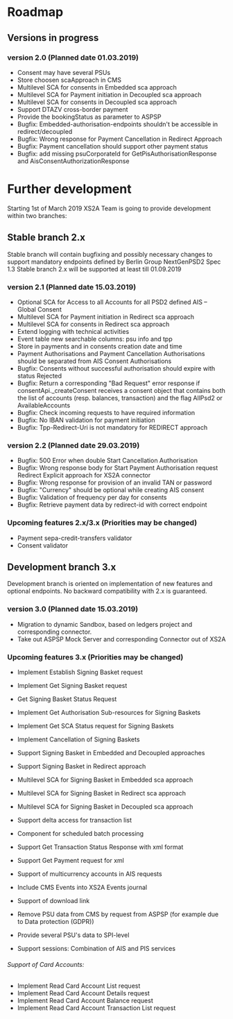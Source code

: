 # Roadmap

## Versions in progress

### version 2.0 (Planned date 01.03.2019)
- Consent may have several PSUs
- Store choosen scaApproach in CMS 
- Multilevel SCA for consents in Embedded sca approach
- Multilevel SCA for Payment initiation in Decoupled sca approach
- Multilevel SCA for consents in Decoupled sca approach
- Support DTAZV cross-border payment
- Provide the bookingStatus as parameter to ASPSP
- Bugfix: Embedded-authorisation-endpoints shouldn't be accessible in redirect/decoupled
- Bugfix: Wrong response for Payment Cancellation in Redirect Approach
- Bugfix: Payment cancellation should support other payment status
- Bugfix: add missing psuCorporateId for GetPisAuthorisationResponse and AisConsentAuthorizationResponse

# Further development
Starting 1st of March 2019 XS2A Team is going to provide development within two branches:

## Stable branch 2.x
Stable branch will contain bugfixing and possibly necessary changes to support mandatory endpoints defined by Berlin Group NextGenPSD2 Spec 1.3
Stable branch 2.x will be supported at least till 01.09.2019

### version 2.1 (Planned date 15.03.2019)
- Optional SCA for Access to all Accounts for all PSD2 defined AIS – Global Consent
- Multilevel SCA for Payment initiation in Redirect sca approach
- Multilevel SCA for consents in Redirect sca approach
- Extend logging with technical activities 
- Event table new searchable columns: psu info and tpp
- Store in payments and in consents creation date and time
- Payment Authorisations and Payment Cancellation Authorisations should be separated from AIS Consent Authorisations 
- Bugfix: Consents without successful authorisation should expire with status Rejected
- Bugfix: Return a corresponding "Bad Request" error response if consentApi._createConsent receives a consent object that contains both the list of accounts (resp. balances, transaction) and the flag AllPsd2 or AvailableAccounts 
- Bugfix: Check incoming requests to have required information
- Bugfix: No IBAN validation for payment initiation
- Bugfix: Tpp-Redirect-Uri is not mandatory for REDIRECT approach



### version 2.2 (Planned date 29.03.2019)
- Bugfix: 500 Error when double Start Cancellation Authorisation
- Bugfix: Wrong response body for Start Payment Authorisation request Redirect Explicit approach for XS2A connector
- Bugfix: Wrong response for provision of an invalid TAN or password 
- Bugfix: "Currency" should be optional while creating AIS consent
- Bugfix: Validation of frequency per day for consents
- Bugfix: Retrieve payment data by redirect-id with correct endpoint

### Upcoming features 2.x/3.x (Priorities may be changed)
- Payment sepa-credit-transfers validator
- Consent validator

## Development branch 3.x
Development branch is oriented on implementation of new features and optional endpoints.
No backward compatibility with 2.x is guaranteed.

### version 3.0 (Planned date 15.03.2019)
- Migration to dynamic Sandbox, based on ledgers project and corresponding connector.
- Take out ASPSP Mock Server and corresponding Connector out of XS2A


### Upcoming features 3.x (Priorities may be changed)
- Implement Establish Signing Basket request
- Implement Get Signing Basket request
- Get Signing Basket Status Request
- Implement Get Authorisation Sub-resources for Signing Baskets
- Implement Get SCA Status request for Signing Baskets
- Implement Cancellation of Signing Baskets
- Support Signing Basket in Embedded and Decoupled approaches
- Support Signing Basket in Redirect approach
- Multilevel SCA for Signing Basket in Embedded sca approach
- Multilevel SCA for Signing Basket in Redirect sca approach
- Multilevel SCA for Signing Basket in Decoupled sca approach


- Support delta access for transaction list
- Component for scheduled batch processing
- Support Get Transaction Status Response with xml format
- Support Get Payment request for xml
- Support of multicurrency accounts in AIS requests

- Include CMS Events into XS2A Events journal
- Support of download link
- Remove PSU data from CMS by request from ASPSP (for example due to Data protection (GDPR))
- Provide several PSU's data to SPI-level

- Support sessions: Combination of AIS and PIS services

###### Support of Card Accounts:
- Implement Read Card Account List request
- Implement Read Card Account Details request
- Implement Read Card Account Balance request
- Implement Read Card Account Transaction List request
